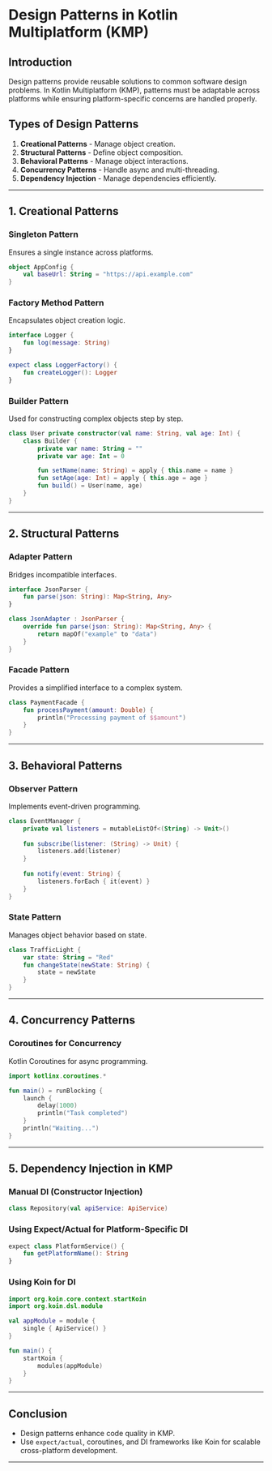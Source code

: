 # Design Patterns in Kotlin Multiplatform (KMP)

## Introduction
Design patterns provide reusable solutions to common software design problems. In Kotlin Multiplatform (KMP), patterns must be adaptable across platforms while ensuring platform-specific concerns are handled properly.

## Types of Design Patterns
1. **Creational Patterns** - Manage object creation.
2. **Structural Patterns** - Define object composition.
3. **Behavioral Patterns** - Manage object interactions.
4. **Concurrency Patterns** - Handle async and multi-threading.
5. **Dependency Injection** - Manage dependencies efficiently.

---
## 1. Creational Patterns
### **Singleton Pattern**
Ensures a single instance across platforms.
```kotlin
object AppConfig {
    val baseUrl: String = "https://api.example.com"
}
```
### **Factory Method Pattern**
Encapsulates object creation logic.
```kotlin
interface Logger {
    fun log(message: String)
}

expect class LoggerFactory() {
    fun createLogger(): Logger
}
```
### **Builder Pattern**
Used for constructing complex objects step by step.
```kotlin
class User private constructor(val name: String, val age: Int) {
    class Builder {
        private var name: String = ""
        private var age: Int = 0

        fun setName(name: String) = apply { this.name = name }
        fun setAge(age: Int) = apply { this.age = age }
        fun build() = User(name, age)
    }
}
```

---
## 2. Structural Patterns
### **Adapter Pattern**
Bridges incompatible interfaces.
```kotlin
interface JsonParser {
    fun parse(json: String): Map<String, Any>
}

class JsonAdapter : JsonParser {
    override fun parse(json: String): Map<String, Any> {
        return mapOf("example" to "data")
    }
}
```
### **Facade Pattern**
Provides a simplified interface to a complex system.
```kotlin
class PaymentFacade {
    fun processPayment(amount: Double) {
        println("Processing payment of $$amount")
    }
}
```

---
## 3. Behavioral Patterns
### **Observer Pattern**
Implements event-driven programming.
```kotlin
class EventManager {
    private val listeners = mutableListOf<(String) -> Unit>()
    
    fun subscribe(listener: (String) -> Unit) {
        listeners.add(listener)
    }
    
    fun notify(event: String) {
        listeners.forEach { it(event) }
    }
}
```
### **State Pattern**
Manages object behavior based on state.
```kotlin
class TrafficLight {
    var state: String = "Red"
    fun changeState(newState: String) {
        state = newState
    }
}
```

---
## 4. Concurrency Patterns
### **Coroutines for Concurrency**
Kotlin Coroutines for async programming.
```kotlin
import kotlinx.coroutines.*

fun main() = runBlocking {
    launch {
        delay(1000)
        println("Task completed")
    }
    println("Waiting...")
}
```

---
## 5. Dependency Injection in KMP
### **Manual DI (Constructor Injection)**
```kotlin
class Repository(val apiService: ApiService)
```
### **Using Expect/Actual for Platform-Specific DI**
```kotlin
expect class PlatformService() {
    fun getPlatformName(): String
}
```
### **Using Koin for DI**
```kotlin
import org.koin.core.context.startKoin
import org.koin.dsl.module

val appModule = module {
    single { ApiService() }
}

fun main() {
    startKoin {
        modules(appModule)
    }
}
```

---
## Conclusion
- Design patterns enhance code quality in KMP.
- Use `expect/actual`, coroutines, and DI frameworks like Koin for scalable cross-platform development.

---

